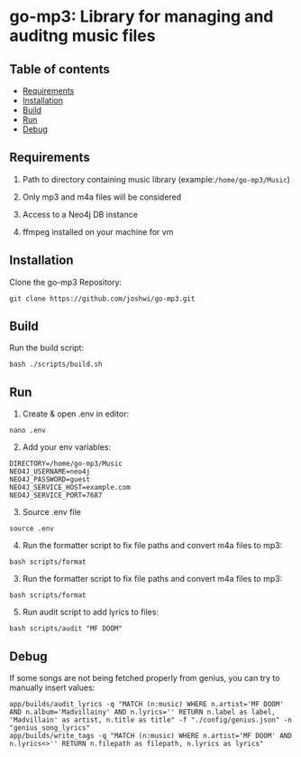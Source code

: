 # go-mp3: Library for managing and auditng music files

## Table of contents
* [Requirements](#requirements)
* [Installation](#installation)
* [Build](#setup)
* [Run](#run)
* [Debug](#debug)

## Requirements

1. Path to directory containing music library (example:`/home/go-mp3/Music`)

2. Only mp3 and m4a files will be considered

3. Access to a Neo4j DB instance

4. ffmpeg installed on your machine for vm

## Installation

Clone the go-mp3 Repository:

```
git clone https://github.com/joshwi/go-mp3.git
```

## Build

Run the build script:

```
bash ./scripts/build.sh
```

## Run

1. Create & open .env in editor: 
```
nano .env
```
2. Add your env variables:
```
DIRECTORY=/home/go-mp3/Music
NEO4J_USERNAME=neo4j
NEO4J_PASSWORD=guest
NEO4J_SERVICE_HOST=example.com
NEO4J_SERVICE_PORT=7687
```
3. Source .env file
```
source .env
```
4. Run the formatter script to fix file paths and convert m4a files to mp3:
```
bash scripts/format
```
3. Run the formatter script to fix file paths and convert m4a files to mp3:
```
bash scripts/format
```
5. Run audit script to add lyrics to files:
```
bash scripts/audit "MF DOOM"
```

## Debug

If some songs are not being fetched properly from genius, you can try to manually insert values:
```
app/builds/audit_lyrics -q "MATCH (n:music) WHERE n.artist='MF DOOM' AND n.album='Madvillainy' AND n.lyrics='' RETURN n.label as label, 'Madvillain' as artist, n.title as title" -f "./config/genius.json" -n "genius_song_lyrics"
app/builds/write_tags -q "MATCH (n:music) WHERE n.artist='MF DOOM' AND n.lyrics<>'' RETURN n.filepath as filepath, n.lyrics as lyrics"
```
